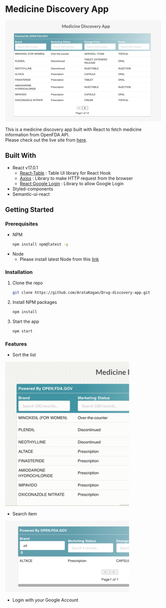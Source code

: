 # Medicine Discovery App

![alt text](https://github.com/ArataKagan/Drug-discovery-app/blob/main/Screen%20Shot%202021-02-09%20at%202.43.29%20PM.png) 

This is a medicine discovery app built with React to fetch medicine information from OpenFDA API. <br/>
Please check out the live site from [here](https://drug-checker-app.herokuapp.com/). 

## Built With
- React v17.0.1
  - [React-Table](https://react-table.tanstack.com/) : Table UI library for React Hook 
  - [Axios](https://www.npmjs.com/package/axios) : Library to make HTTP request from the browser 
  - [React Google Login](https://www.npmjs.com/package/react-google-login) : Library to allow Google Login 
- Styled-components 
- Semantic-ui-react

<!-- GETTING STARTED -->
## Getting Started

### Prerequisites
* NPM
  ```sh
  npm install npm@latest -g
  ```
* Node 
  - Please install latest Node from this [link](https://nodejs.org/en/) 
  
### Installation 

1. Clone the repo
   ```sh
   git clone https://github.com/ArataKagan/Drug-discovery-app.git
   ```
2. Install NPM packages
   ```sh
   npm install
   ```
3. Start the app
   ```sh
   npm start
   ```

### Features 

- Sort the list
<img src="https://github.com/ArataKagan/Drug-discovery-app/blob/main/Screen%20Recording%202021-02-09%20at%207.20.36%20PM.gif" width="400">

- Search item 
<img src="https://github.com/ArataKagan/Drug-discovery-app/blob/main/Screen%20Shot%202021-02-09%20at%207.26.19%20PM.png" width="400">

- Login with your Google Account 

 
